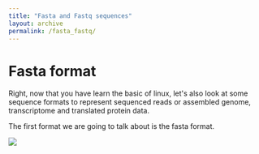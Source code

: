 ```yaml
---
title: "Fasta and Fastq sequences"
layout: archive
permalink: /fasta_fastq/
---  
```


# Fasta format

Right, now that you have learn the basic of linux, let's also look at some sequence formats to represent sequenced reads or assembled genome, transcriptome and translated protein data.

The first format we are going to talk about is the fasta format.

![](/images/fasta)
